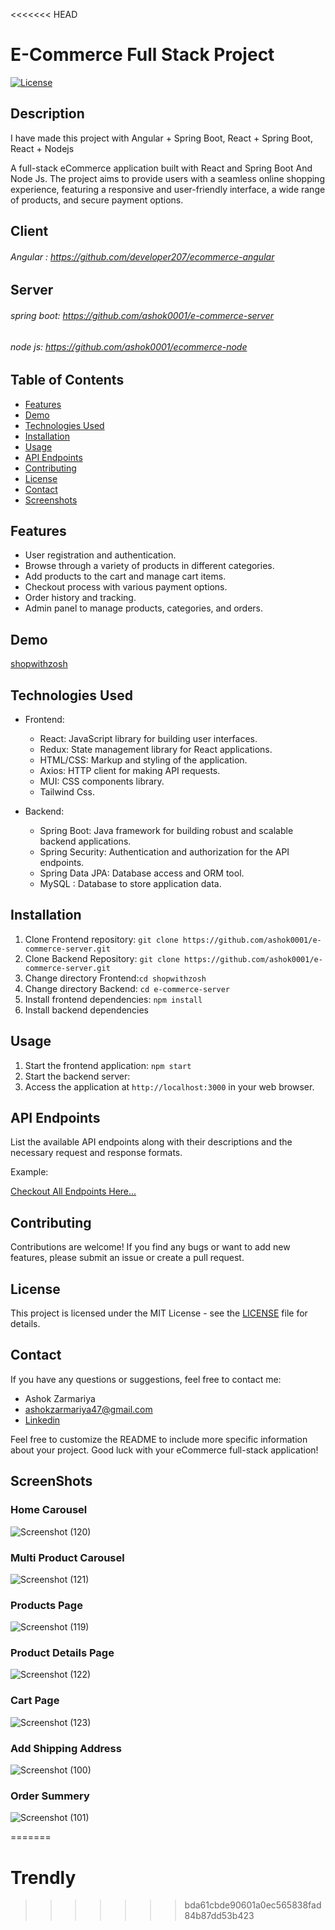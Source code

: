 <<<<<<< HEAD
# E-Commerce Full Stack Project

[![License](https://img.shields.io/badge/license-MIT-blue.svg)](https://opensource.org/licenses/MIT)

## Description

I have made this project with Angular + Spring Boot, React + Spring Boot, React + Nodejs

A full-stack eCommerce application built with React and Spring Boot And Node Js. The project aims to provide users with a seamless online shopping experience, featuring a responsive and user-friendly interface, a wide range of products, and secure payment options.

## Client
###### Angular : https://github.com/developer207/ecommerce-angular

## Server
###### spring boot: https://github.com/ashok0001/e-commerce-server
###### node js: https://github.com/ashok0001/ecommerce-node

## Table of Contents

- [Features](#features)
- [Demo](#demo)
- [Technologies Used](#technologies-used)
- [Installation](#installation)
- [Usage](#usage)
- [API Endpoints](#api-endpoints)
- [Contributing](#contributing)
- [License](#license)
- [Contact](#contact)
- [Screenshots](#screenshots)

## Features

- User registration and authentication.
- Browse through a variety of products in different categories.
- Add products to the cart and manage cart items.
- Checkout process with various payment options.
- Order history and tracking.
- Admin panel to manage products, categories, and orders.

## Demo

[shopwithzosh](https://shopwithzosh.vercel.app/)

## Technologies Used

- Frontend:
  - React: JavaScript library for building user interfaces.
  - Redux: State management library for React applications.
  - HTML/CSS: Markup and styling of the application.
  - Axios: HTTP client for making API requests.
  - MUI: CSS components library.
  - Tailwind Css.

- Backend:
  - Spring Boot: Java framework for building robust and scalable backend applications.
  - Spring Security: Authentication and authorization for the API endpoints.
  - Spring Data JPA: Database access and ORM tool.
  - MySQL : Database to store application data.

## Installation

1. Clone Frontend repository: `git clone https://github.com/ashok0001/e-commerce-server.git`
2. Clone Backend Repository: `git clone https://github.com/ashok0001/e-commerce-server.git`
3. Change directory Frontend:`cd shopwithzosh`
4. Change directory Backend: `cd e-commerce-server`
5. Install frontend dependencies: `npm install`
6. Install backend dependencies

## Usage

1. Start the frontend application: `npm start`
2. Start the backend server:
3. Access the application at `http://localhost:3000` in your web browser.

## API Endpoints

List the available API endpoints along with their descriptions and the necessary request and response formats.

Example:

[Checkout All Endpoints Here...](https://e-commerce-server-production-0873.up.railway.app/swagger-ui/index.html)

## Contributing

Contributions are welcome! If you find any bugs or want to add new features, please submit an issue or create a pull request.

## License

This project is licensed under the MIT License - see the [LICENSE](LICENSE) file for details.

## Contact

If you have any questions or suggestions, feel free to contact me:

- Ashok Zarmariya
- ashokzarmariya47@gmail.com
- [Linkedin](https://www.linkedin.com/in/ashok-zarmariya-473aa722a/)

Feel free to customize the README to include more specific information about your project. Good luck with your eCommerce full-stack application!

## ScreenShots

### Home Carousel
![Screenshot (120)](https://github.com/ashok0001/shopwithzosh/assets/93376968/a559ba7a-3350-41b8-9151-5813ad0b3597)


### Multi Product Carousel
![Screenshot (121)](https://github.com/ashok0001/shopwithzosh/assets/93376968/089666de-bbfa-4218-876e-5dbe7306325c)


### Products Page
![Screenshot (119)](https://github.com/ashok0001/shopwithzosh/assets/93376968/4f200711-b90e-4324-bc74-5f7beb01125d)


### Product Details Page
![Screenshot (122)](https://github.com/ashok0001/shopwithzosh/assets/93376968/53f2b45d-3e49-4d58-9249-15e85bd7aca5)


### Cart Page
![Screenshot (123)](https://github.com/ashok0001/shopwithzosh/assets/93376968/50a05948-8f06-48eb-b526-d1ac62bdd3ca)


### Add Shipping Address
![Screenshot (100)](https://github.com/ashok0001/shopwithzosh/assets/93376968/c8354400-8fac-4ee6-b2d4-6c3b79d696c7)


### Order Summery
![Screenshot (101)](https://github.com/ashok0001/shopwithzosh/assets/93376968/2847231f-72ff-46de-9426-ded1e9133326)

=======
# Trendly
>>>>>>> bda61cbde90601a0ec565838fad84b87dd53b423
